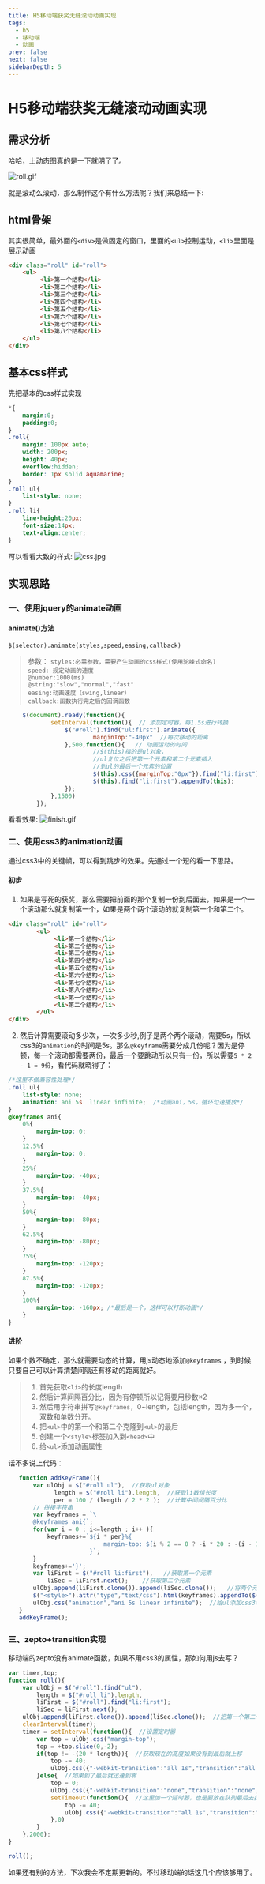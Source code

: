 ```yaml
---
title: H5移动端获奖无缝滚动动画实现
tags: 
  - h5
  - 移动端
  - 动画
prev: false
next: false
sidebarDepth: 5
---
```

# H5移动端获奖无缝滚动动画实现

## 需求分析
哈哈，上动态图真的是一下就明了了。

![roll.gif](https://user-gold-cdn.xitu.io/2018/6/21/16421299ab89569d?w=300&h=94&f=gif&s=1025073)


就是滚动么滚动，那么制作这个有什么方法呢？我们来总结一下:
## html骨架
其实很简单，最外面的`<div>`是做固定的窗口，里面的`<ul>`控制运动，`<li>`里面是展示动画
```html
<div class="roll" id="roll">
    <ul>
         <li>第一个结构</li>
         <li>第二个结构</li>
         <li>第三个结构</li>
         <li>第四个结构</li>
         <li>第五个结构</li>
         <li>第六个结构</li>
         <li>第七个结构</li>
         <li>第八个结构</li>
    </ul>
</div>
```
## 基本css样式
先把基本的css样式实现
```css
*{
    margin:0;
    padding:0;
}
.roll{
    margin: 100px auto;
    width: 200px;
    height: 40px;
    overflow:hidden;
    border: 1px solid aquamarine;
}
.roll ul{
    list-style: none;
}
.roll li{
    line-height:20px;
    font-size:14px;
    text-align:center;
}
```
可以看看大致的样式:
![css.jpg](https://user-gold-cdn.xitu.io/2018/6/21/16421299ab9d7cd1?w=505&h=303&f=jpeg&s=4175)


## 实现思路
### 一、使用jquery的animate动画
#### animate()方法
`$(selector).animate(styles,speed,easing,callback)` 
> 参数：
>`styles:必需参数，需要产生动画的css样式(使用驼峰式命名)`<br/>
>`speed: 规定动画的速度`<br/>
>        `@number:1000(ms)`<br/>
>        `@string:"slow","normal","fast"`<br/>
>`easing:动画速度（swing,linear）`<br/>
>`callback:函数执行完之后的回调函数`<br/>
```js
    $(document).ready(function(){
            setInterval(function(){  // 添加定时器，每1.5s进行转换
                $("#roll").find("ul:first").animate({
                        marginTop:"-40px"  //每次移动的距离
                },500,function(){   // 动画运动的时间
                        //$(this)指的是ul对象，
                        //ul复位之后把第一个元素和第二个元素插入
                        //到ul的最后一个元素的位置
                        $(this).css({marginTop:"0px"}).find("li:first").appendTo(this);
                        $(this).find("li:first").appendTo(this);
                });
            },1500)
        });
```

看看效果:
![finish.gif](https://user-gold-cdn.xitu.io/2018/6/21/16421299aba67b0a?w=300&h=84&f=gif&s=140634)

### 二、使用css3的animation动画
通过css3中的关键帧，可以得到跳步的效果。先通过一个短的看一下思路。
#### 初步
1. 如果是写死的获奖，那么需要把前面的那个复制一份到后面去，如果是一个一个滚动那么就复制第一个，如果是两个两个滚动的就复制第一个和第二个。
```html
<div class="roll" id="roll">
        <ul>
             <li>第一个结构</li>
             <li>第二个结构</li>
             <li>第三个结构</li>
             <li>第四个结构</li>
             <li>第五个结构</li>
             <li>第六个结构</li>
             <li>第七个结构</li>
             <li>第八个结构</li>
             <li>第一个结构</li>
             <li>第二个结构</li>
        </ul>
</div>
```
2. 然后计算需要滚动多少次，一次多少秒,例子是两个两个滚动，需要5s，所以css3的`animation`的时间是5s。那么`@keyframe`需要分成几份呢？因为是停顿，每一个滚动都需要两份，最后一个要跳动所以只有一份，所以需要`5 * 2 - 1 = 9份`，看代码就晓得了：
```css
/*这里不做兼容性处理*/
.roll ul{
    list-style: none;
    animation: ani 5s  linear infinite;  /*动画ani，5s，循环匀速播放*/
}
@keyframes ani{  
    0%{
        margin-top: 0;
    }
    12.5%{
        margin-top: 0;
    }
    25%{
        margin-top: -40px;
    }
    37.5%{
        margin-top: -40px;
    }
    50%{
        margin-top: -80px;
    }
    62.5%{
        margin-top: -80px;
    }
    75%{
        margin-top: -120px;
    }
    87.5%{
        margin-top: -120px;
    }
    100%{
        margin-top: -160px; /*最后是一个，这样可以打断动画*/
    }
}
```
 #### 进阶
如果个数不确定，那么就需要动态的计算，用js动态地添加`@keyframes` ，到时候只要自己可以计算清楚间隔还有移动的距离就好。
>1. 首先获取`<li>`的长度length
>2. 然后计算间隔百分比，因为有停顿所以记得要用秒数×2
>3. 然后用字符串拼写`@keyframes`，0~length，包括length，因为多一个，双数和单数分开。
>4. 把`<ul>`中的第一个和第二个克隆到`<ul>`的最后
>5. 创建一个`<style>`标签加入到`<head>`中
>6. 给`<ul>`添加动画属性

话不多说上代码：
 ```js
    function addKeyFrame(){
        var ulObj = $("#roll ul"),  //获取ul对象
              length = $("#roll li").length,  //获取li数组长度
              per = 100 / (length / 2 * 2 );  //计算中间间隔百分比
        // 拼接字符串
        var keyframes = `\    
        @keyframes ani{`;
        for(var i = 0 ; i<=length ; i++ ){
            keyframes+=`${i * per}%{
                            margin-top: ${i % 2 == 0 ? -i * 20 : -(i - 1) * 20}px;
                        }`;
        }
        keyframes+='}';
        var liFirst = $("#roll li:first"),   //获取第一个元素
            liSec = liFirst.next();    //获取第二个元素
        ulObj.append(liFirst.clone()).append(liSec.clone());   //将两个元素插入到ul里面
        $("<style>").attr("type","text/css").html(keyframes).appendTo($("head"));    //创建style标签把关键帧插入到头部
        ulObj.css("animation","ani 5s linear infinite");  //给ul添加css3动画
    }
    addKeyFrame();
```

### 三、zepto+transition实现
移动端的zepto没有animate函数，如果不用css3的属性，那如何用js去写？
```js
var timer,top;
function roll(){
    var ulObj = $("#roll").find("ul"),
        length = $("#roll li").length,  
        liFirst = $("#roll").find("li:first");
        liSec = liFirst.next();
    ulObj.append(liFirst.clone()).append(liSec.clone());  //把第一个第二个都添加到<ul>标签中
    clearInterval(timer);
    timer = setInterval(function(){  //设置定时器
        var top = ulObj.css("margin-top");
        top = +top.slice(0,-2);
        if(top != -(20 * length)){  //获取现在的高度如果没有到最后就上移
            top -= 40;
            ulObj.css({"-webkit-transition":"all 1s","transition":"all 1s","margin-top":top});
        }else{  //如果到了最后就迅速到零
            top = 0;
            ulObj.css({"-webkit-transition":"none","transition":"none","margin-top":top});
            setTimeout(function(){  //这里加一个延时器，也是要放在队列最后去执行，为了避免两个动画合并
                top -= 40;
                ulObj.css({"-webkit-transition":"all 1s","transition":"all 1s","margin-top":top});
            },0)
        }
    },2000);
}

roll();
```

如果还有别的方法，下次我会不定期更新的。不过移动端的话这几个应该够用了。

<Vssue :options="{ locale: 'zh' }"/>